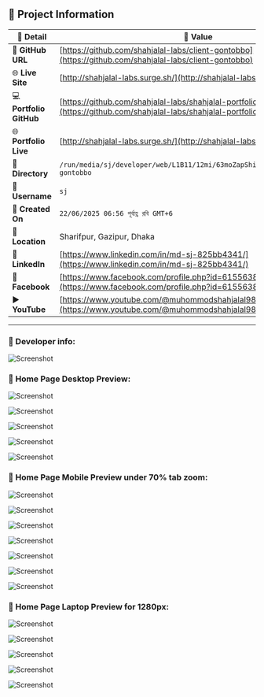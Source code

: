## 📂 Project Information

| 📝 **Detail**           | 📌 **Value**                                                                                                     |
| ----------------------- | ---------------------------------------------------------------------------------------------------------------- |
| 🔗 **GitHub URL**       | [https://github.com/shahjalal-labs/client-gontobbo](https://github.com/shahjalal-labs/client-gontobbo)           |
| 🌐 **Live Site**        | [http://shahjalal-labs.surge.sh/](http://shahjalal-labs.surge.sh/)                                               |
| 💻 **Portfolio GitHub** | [https://github.com/shahjalal-labs/shahjalal-portfolio](https://github.com/shahjalal-labs/shahjalal-portfolio)   |
| 🌐 **Portfolio Live**   | [http://shahjalal-labs.surge.sh/](http://shahjalal-labs.surge.sh/)                                               |
| 📁 **Directory**        | `/run/media/sj/developer/web/L1B11/12mi/63moZapShift1/gontobbo/client-gontobbo`                                  |
| 👤 **Username**         | `sj`                                                                                                             |
| 📅 **Created On**       | `22/06/2025 06:56 পূর্বাহ্ণ রবি GMT+6`                                                                           |
| 📍 **Location**         | Sharifpur, Gazipur, Dhaka                                                                                        |
| 💼 **LinkedIn**         | [https://www.linkedin.com/in/md-sj-825bb4341/](https://www.linkedin.com/in/md-sj-825bb4341/)                     |
| 📘 **Facebook**         | [https://www.facebook.com/profile.php?id=61556383702555](https://www.facebook.com/profile.php?id=61556383702555) |
| ▶️ **YouTube**          | [https://www.youtube.com/@muhommodshahjalal9811](https://www.youtube.com/@muhommodshahjalal9811)                 |

---

### 🙍 Developer info:

![Screenshot](src/assets/screenshots/ss-10-27-08-AM_28-06-25.png)

### 📝 Home Page Desktop Preview:

<!-- ![Screenshot](src/assets/screenshots/ss-10-18-55-AM_28-06-25.png) -->

![Screenshot](gontobbo-client/src/assets/screenshots/ss-10-19-51-AM_28-06-25.png)

![Screenshot](src/assets/screenshots/ss-10-24-03-AM_28-06-25.png)

![Screenshot](src/assets/screenshots/ss-10-24-25-AM_28-06-25.png)

![Screenshot](src/assets/screenshots/ss-10-24-49-AM_28-06-25.png)

![Screenshot](src/assets/screenshots/ss-10-25-39-AM_28-06-25.png)

### 📝 Home Page Mobile Preview under 70% tab zoom:

![Screenshot](src/assets/screenshots/ss-10-41-19-AM_28-06-25.png)

![Screenshot](src/assets/screenshots/ss-10-46-00-AM_28-06-25.png)

![Screenshot](src/assets/screenshots/ss-10-46-22-AM_28-06-25.png)

![Screenshot](src/assets/screenshots/ss-10-46-48-AM_28-06-25.png)

![Screenshot](src/assets/screenshots/ss-10-47-08-AM_28-06-25.png)

![Screenshot](src/assets/screenshots/ss-10-47-26-AM_28-06-25.png)

![Screenshot](src/assets/screenshots/ss-10-47-44-AM_28-06-25.png)

### 📝 Home Page Laptop Preview for 1280px:

![Screenshot](src/assets/screenshots/ss-11-26-15-AM_28-06-25.png)

![Screenshot](src/assets/screenshots/ss-11-26-35-AM_28-06-25.png)

![Screenshot](src/assets/screenshots/ss-11-26-58-AM_28-06-25.png)

![Screenshot](src/assets/screenshots/ss-11-27-22-AM_28-06-25.png)

![Screenshot](src/assets/screenshots/ss-11-27-45-AM_28-06-25.png)
